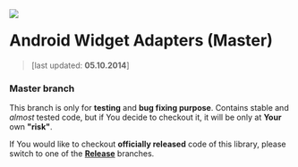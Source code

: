 <a href="http://www.android.com/">
<img align="left" src="http://github.wolf-itechnologies.com/images/wit/android/global/icons/wit_ic_android_master_100.png" />
</a>

Android Widget Adapters (Master)
===============
> [last updated: **05.10.2014**]

### Master branch ###
This branch is only for **testing** and **bug fixing purpose**. Contains stable and _almost_ tested code, but if You decide to checkout it, it will be only at **Your** own **"risk"**.

If You would like to checkout **officially released** code of this library, please switch to one of the **[Release](https://github.com/Wolf-ITechnologies/android_widget_adapters "Officially released code")** branches.
